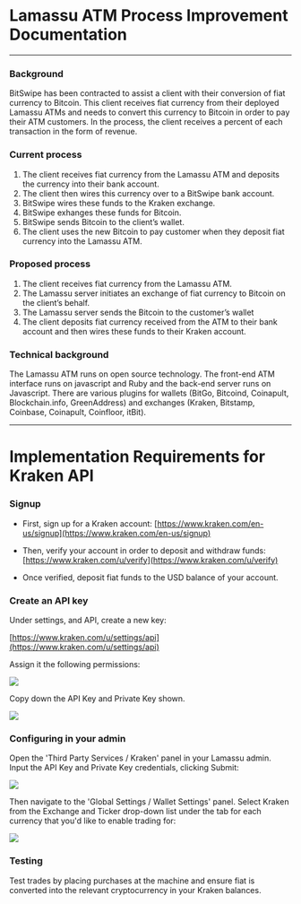 # Lamassu ATM Process Improvement Documentation
------- 

### Background 

BitSwipe has been contracted to assist a client with their conversion of fiat currency to Bitcoin.  This client receives fiat currency from their deployed Lamassu ATMs and needs to convert this currency to Bitcoin in order to pay their ATM customers.  In the process, the client receives a percent of each transaction in the form of revenue.

### Current process

1. The client receives fiat currency from the Lamassu ATM and deposits the currency into their bank account.
2. The client then wires this currency over to a BitSwipe bank account.
3. BitSwipe wires these funds to the Kraken exchange.
4. BitSwipe exhanges these funds for Bitcoin.
5. BitSwipe sends Bitcoin to the client’s wallet.
6. The client uses the new Bitcoin to pay customer when they deposit fiat currency into the Lamassu ATM. 

### Proposed process

1. The client receives fiat currency from the Lamassu ATM.
2. The Lamassu server initiates an exchange of fiat currency to Bitcoin on the client’s behalf.
3. The Lamassu server sends the Bitcoin to the customer’s wallet
4. The client deposits fiat currency received from the ATM to their bank account and then wires these funds to their Kraken account.

### Technical background

The Lamassu ATM runs on open source technology.  The front-end ATM interface runs on javascript and Ruby and the back-end server runs on Javascript.  There are various plugins for wallets (BitGo, Bitcoind, Coinapult, Blockchain.info, GreenAddress) and exchanges (Kraken, Bitstamp, Coinbase, Coinapult, Coinfloor, itBit).

-------

# Implementation Requirements for Kraken API

### Signup

- First, sign up for a Kraken account: [https://www.kraken.com/en-us/signup](https://www.kraken.com/en-us/signup)

- Then, verify your account in order to deposit and withdraw funds: [https://www.kraken.com/u/verify](https://www.kraken.com/u/verify)

- Once verified, deposit fiat funds to the USD balance of your account.


### Create an API key

Under settings, and API, create a new key:

[https://www.kraken.com/u/settings/api](https://www.kraken.com/u/settings/api)

Assign it the following permissions:

[![](https://support.lamassu.is/hc/article_attachments/115001782992/Kraken_API_1.png)](https://support.lamassu.is/hc/article_attachments/115001782992/Kraken_API_1.png)

Copy down the API Key and Private Key shown.

[![](https://support.lamassu.is/hc/article_attachments/115001783192/Kraken_API_2.png)](https://support.lamassu.is/hc/article_attachments/115001783192/Kraken_API_2.png)

 

### Configuring in your admin

Open the 'Third Party Services / Kraken' panel in your Lamassu admin. Input the API Key and Private Key credentials, clicking Submit:

[![](https://support.lamassu.is/hc/article_attachments/115001781551/Kraken_panel.png)](https://support.lamassu.is/hc/article_attachments/115001781551/Kraken_panel.png)

Then navigate to the 'Global Settings / Wallet Settings' panel. Select Kraken from the Exchange and Ticker drop-down list under the tab for each currency that you'd like to enable trading for:

[![](https://support.lamassu.is/hc/article_attachments/115001783312/Kraken_wallet.png)](https://support.lamassu.is/hc/article_attachments/115001783312/Kraken_wallet.png)
 

### Testing

Test trades by placing purchases at the machine and ensure fiat is converted into the relevant cryptocurrency in your Kraken balances.